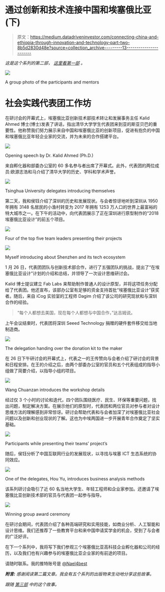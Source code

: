 # 通过创新和技术连接中国和埃塞俄比亚(下)

> 原文：<https://medium.datadriveninvestor.com/connecting-china-and-ethiopia-through-innovation-and-technology-part-two-8b5d2830d48e?source=collection_archive---------13----------------------->

*这是这个系列的第二部，* [*这里看第一部*](https://medium.com/@naelhailemariam/connecting-china-and-ethiopia-through-innovation-and-technology-part-one-16fc82dfc3a3) *。*

![](img/0a34d0a9bdc47fda2eb91ebfa759addd.png)

A group photo of the participants and mentors

# **社会实践代表团工作坊**

在研讨会的开幕式上，埃塞俄比亚创新技术部技术转让和发展事务主任 Kalid Ahmed 博士(博士)发表了讲话，指出清华大学学生代表团来到亚的斯亚贝巴的重要性。他称赞我们努力展示来自中国和埃塞俄比亚的创新项目，促进有抱负的中国和埃塞俄比亚年轻企业家的交流，并为未来的合作搭建平台。

![](img/c83cf1e3ab60ad366dbc48833c4d64f3.png)

Opening speech by Dr. Kalid Ahmed (Ph.D.)

来自孵化器和部委办公室的 60 多名参与者出席了开幕式。此外，代表团的两位成员:欧源志浩和马介绍了清华大学的历史、学科和学术声誉。

![](img/0fb29623f58fec75c1acd50e2bc4d792.png)

Tsinghua University delegates introducing themselves

第二天，我和侯钰介绍了深圳的历史和发展现状。与会者惊讶地听到深圳从 1950 年拥有 3148 名居民的小渔村转变为 2017 年拥有 1253 万人口的世界上最富裕的特大城市之一。在下午的活动中，向代表团展示了正在深圳进行原型制作的“2018 埃塞俄比亚设计”的前五个项目。

![](img/e7629aab408e3519f0ab183416b20f58.png)

Four of the top five team leaders presenting their projects

![](img/af814c9f165a7d2ede932463a1c01561.png)

Myself introducing about Shenzhen and its tech ecosystem

1 月 26 日，代表团团队与创新技术部合作，进行了五强团队的挑战，提出了“在埃塞俄比亚设计”计划的介绍和总结，并领导了一次设计思维研讨会。

Kalid 博士提议建立 Fab Labs 来帮助制作普通人的设计原型，并将这项任务分配给了代表团。他还宣布，该部办公室有足够的资金支持首批“埃塞俄比亚设计”获奖者。随后，来自 iCog 实验室的工程师 Dagim 介绍了该公司的研究现状和与深圳合作的经验。

> “每个人都想去美国，现在每个人都想与中国合作，”达吉姆说。

上午会议结束时，代表团将深圳 Seeed Technology 捐赠的硬件套件移交给当地制造商。

![](img/502f01c9064c3174ec590ed8d932559b.png)

The delegation handing over the donation kit to the maker

在 26 日下午研讨会的开幕式上，代表之一的王传赞向与会者介绍了研讨会的背景和日程安排。在王的介绍之后，由两个部委办公室的官员和五个代表组成的指导小组做了简要介绍，以指导小组的项目。

![](img/32410af88566345614231c2dc1b75863.png)

Wang Chuanzan introduces the workshop details

经过仅 3 个小时的讨论和迭代，四个团队围绕医疗、民生、环保等重要问题，找出问题，制定解决方案。在展示他们的原型时，代表团和两位官员对参与者对设计思维方法的理解感到非常惊讶。研讨会帮助代表和与会者加深了对埃塞俄比亚社会问题以及创新和创业现状的了解。这也为中埃两国进一步开展青年合作奠定了坚实基础。

![](img/0c780ad1e77cca09d3a0fd5816d262fb.png)

Participants while presenting their teams’ project’s

随后，侯钰分析了中国互联网行业的发展现状，以寻找与埃塞 ICT 生态系统的协同效应。

![](img/aaca3bd4bbbfcebfcffde0e5259091ce.png)

One of the delegates, Hou Yu, introduces business analysis methods

该系列研讨会吸引了近 60 名当地大学生、年轻工程师和企业家参加。还邀请了埃塞俄比亚创新技术部的官员与代表团一起参与指导。

![](img/00e3dfc2a95cdb45d9c44541b5d48c66.png)

Winning group award ceremony

在研讨会期间，代表团介绍了各种高端研究和实用技能，如商业分析、人工智能和设计思维。我们还推荐了一些教育平台和来中国申请奖学金的机会，受到了与会者的广泛好评。

在下一个系列中，我将写下我们参观三个埃塞俄比亚高科技企业孵化器和公司的经历，以及我们也有兴趣参与的埃塞俄比亚企业家的有前途的项目。

请随时联系。我的推特账号是 [@Nael4best](https://twitter.com/Nael4best)

***附言:*** *感谢阅读第二篇文章。我会有五个系列的出版物来生动地分享这些故事。*

*跟随* [*第三部*](https://medium.com/datadriveninvestor/connecting-china-and-ethiopia-through-innovation-and-technology-part-three-80a16146411c) *中的这个故事。*